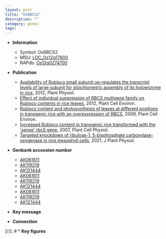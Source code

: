 ```yaml
---
layout: post
title: "OsRBCS2"
description: ""
category: genes
tags: 
---
```


* **Information**  
    + Symbol: OsRBCS2  
    + MSU: [LOC_Os12g17600](http://rice.plantbiology.msu.edu/cgi-bin/ORF_infopage.cgi?orf=LOC_Os12g17600)  
    + RAPdb: [Os12g0274700](http://rapdb.dna.affrc.go.jp/viewer/gbrowse_details/irgsp1?name=Os12g0274700)  

* **Publication**  
    + [Availability of Rubisco small subunit up-regulates the transcript levels of large subunit for stoichiometric assembly of its holoenzyme in rice](http://www.ncbi.nlm.nih.gov/pubmed?term=Availability+of+Rubisco+small+subunit+up-regulates+the+transcript+levels+of+large+subunit+for+stoichiometric+assembly+of+its+holoenzyme+in+rice%5BTitle%5D), 2012, Plant Physiol.
    + [Effect of individual suppression of RBCS multigene family on Rubisco contents in rice leaves](http://www.ncbi.nlm.nih.gov/pubmed?term=Effect+of+individual+suppression+of+RBCS+multigene+family+on+Rubisco+contents+in+rice+leaves%5BTitle%5D), 2012, Plant Cell Environ.
    + [Rubisco content and photosynthesis of leaves at different positions in transgenic rice with an overexpression of RBCS](http://www.ncbi.nlm.nih.gov/pubmed?term=Rubisco+content+and+photosynthesis+of+leaves+at+different+positions+in+transgenic+rice+with+an+overexpression+of+RBCS%5BTitle%5D), 2009, Plant Cell Environ.
    + [Increased Rubisco content in transgenic rice transformed with the 'sense' rbcS gene](http://www.ncbi.nlm.nih.gov/pubmed?term=Increased+Rubisco+content+in+transgenic+rice+transformed+with+the+'sense'+rbcS+gene%5BTitle%5D), 2007, Plant Cell Physiol.
    + [Targeted knockdown of ribulose-1, 5-bisphosphate carboxylase-oxygenase in rice mesophyll cells](http://www.ncbi.nlm.nih.gov/pubmed?term=Targeted+knockdown+of+ribulose-1,+5-bisphosphate+carboxylase-oxygenase+in+rice+mesophyll+cells%5BTitle%5D), 2021, J Plant Physiol.

* **Genbank accession number**  
    + [AK061611](http://www.ncbi.nlm.nih.gov/nuccore/AK061611)
    + [AK119219](http://www.ncbi.nlm.nih.gov/nuccore/AK119219)
    + [AK121444](http://www.ncbi.nlm.nih.gov/nuccore/AK121444)
    + [AK061611](http://www.ncbi.nlm.nih.gov/nuccore/AK061611)
    + [AK119219](http://www.ncbi.nlm.nih.gov/nuccore/AK119219)
    + [AK121444](http://www.ncbi.nlm.nih.gov/nuccore/AK121444)
    + [AK061611](http://www.ncbi.nlm.nih.gov/nuccore/AK061611)
    + [AK119219](http://www.ncbi.nlm.nih.gov/nuccore/AK119219)
    + [AK121444](http://www.ncbi.nlm.nih.gov/nuccore/AK121444)

* **Key message**  

* **Connection**  

[//]: # * **Key figures**  


